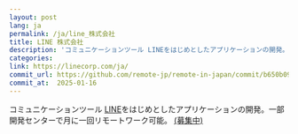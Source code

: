 ```yaml
---
layout: post
lang: ja
permalink: /ja/line_株式会社
title: LINE 株式会社
description: 'コミュニケーションツール LINEをはじめとしたアプリケーションの開発。一部開発センターで月に一回リモートワーク可能。 (募集中)'
categories: 
link: https://linecorp.com/ja/
commit_url: https://github.com/remote-jp/remote-in-japan/commit/b650b0994970e1784f9df7f676d17574b0470674
commit_at:  2025-01-16
---
```


<p>コミュニケーションツール <a href="https://line.me">LINE</a>をはじめとしたアプリケーションの開発。一部開発センターで月に一回リモートワーク可能。 <a href="https://linecorp.com/ja/career/">(募集中)</a></p>
